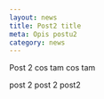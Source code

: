 ```yaml
---
layout: news
title: Post2 title
meta: Opis postu2
category: news
---
```


Post 2 cos tam cos tam

post 2 post 2 post2 
